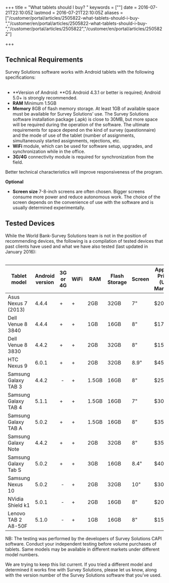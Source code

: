 ﻿+++
title = "What tablets should I buy? "
keywords = [""]
date = 2016-07-21T22:10:05Z
lastmod = 2016-07-21T22:10:05Z
aliases = ["/customer/portal/articles/2505822-what-tablets-should-i-buy-","/customer/en/portal/articles/2505822-what-tablets-should-i-buy-","/customer/portal/articles/2505822","/customer/en/portal/articles/2505822"]

+++

Technical Requirements
----------------------

Survey Solutions software works with Android tablets with the following
specifications:   
 
- **Version of Android: **OS Android 4.3.1 or better is required;
    Android 5.0+ is strongly recommended.
- **RAM** Minimum 1.5GB
- **Memory** 8GB of flash memory storage. At least 1GB of available
    space must be available for Survey Solutions’ use. The Survey
    Solutions software installation package (.apk) is close to 30MB, but
    more space will be required during the operation of the software.
    The ultimate requirements for space depend on the kind of survey
    (questionnaire) and the mode of use of the tablet (number of
    assignments, simultaneously started assignments, rejections, etc.
- **WiFi** module, which can be used for software setup, upgrades, and
    synchronization while in the office.
- **3G/4G** connectivity module is required for synchronization from
    the field.

  
  
Better technical characteristics will improve responsiveness of the
program.  
  
  
**Optional**

-   **Screen size** 7-8-inch screens are often chosen. Bigger screens
    consume more power and reduce autonomous work. The choice of the
    screen depends on the convenience of use with the software and is
    usually determined experimentally.

  Tested Devices
---------------

  
While the World Bank-Survey Solutions team is not in the position of
recommending devices, the following is a compilation of tested devices
that past clients have used and what we have also tested (last updated
in January 2016):  
 

<table>
<thead>
<tr class="header">
<th>Tablet model</th>
<th>Android version</th>
<th>3G or 4G</th>
<th>WiFi</th>
<th>RAM</th>
<th>Flash Storage</th>
<th>Screen</th>
<th>Approx Price<br />
(US Market)</th>
</tr>
</thead>
<tbody>
<tr class="odd">
<td>Asus Nexus 7 (2013)</td>
<td>4.4.4</td>
<td>+</td>
<td>+</td>
<td>2GB</td>
<td>32GB</td>
<td>7&quot;</td>
<td>$200</td>
</tr>
<tr class="even">
<td>Dell Venue 8 3840</td>
<td>4.4.4</td>
<td>+</td>
<td>+</td>
<td>1GB</td>
<td>16GB</td>
<td>8&quot;</td>
<td>$170</td>
</tr>
<tr class="odd">
<td>Dell Venue 8 3830</td>
<td>4.4.2</td>
<td>+</td>
<td>+</td>
<td>2GB</td>
<td>32GB</td>
<td>8&quot;</td>
<td>$150</td>
</tr>
<tr class="even">
<td>HTC Nexus 9</td>
<td>6.0.1</td>
<td>+</td>
<td>+</td>
<td>2GB</td>
<td>32GB</td>
<td>8.9&quot;</td>
<td>$450</td>
</tr>
<tr class="odd">
<td>Samsung Galaxy TAB 3</td>
<td>4.4.2</td>
<td> -</td>
<td>+</td>
<td>1.5GB</td>
<td>16GB</td>
<td>8&quot;</td>
<td>$250</td>
</tr>
<tr class="even">
<td>Samsung Galaxy TAB 4</td>
<td>5.1.1</td>
<td>+</td>
<td>+</td>
<td>1.5GB</td>
<td>16GB</td>
<td>7&quot;</td>
<td>$300</td>
</tr>
<tr class="odd">
<td>Samsung Galaxy TAB A</td>
<td>5.0.2</td>
<td>+</td>
<td>+</td>
<td>1.5GB</td>
<td>16GB</td>
<td>8&quot;</td>
<td>$350</td>
</tr>
<tr class="even">
<td>Samsung Galaxy Note</td>
<td>4.4.2</td>
<td>+</td>
<td>+</td>
<td>2GB</td>
<td>32GB</td>
<td>8&quot;</td>
<td>$350</td>
</tr>
<tr class="odd">
<td>Samsung Galaxy Tab S</td>
<td>5.0.2</td>
<td>+</td>
<td>+</td>
<td>3GB</td>
<td>16GB</td>
<td>8.4&quot;</td>
<td>$400</td>
</tr>
<tr class="even">
<td>Samsung Nexus 10</td>
<td>5.0.2</td>
<td> -</td>
<td>+</td>
<td>2GB</td>
<td>32GB</td>
<td>10&quot;</td>
<td>$300</td>
</tr>
<tr class="odd">
<td>NVidia Shield k1</td>
<td>5.0.1</td>
<td> -</td>
<td>+</td>
<td>2GB</td>
<td>16GB</td>
<td>8&quot;</td>
<td>$200</td>
</tr>
<tr class="even">
<td>Lenovo TAB 2 A8-50F</td>
<td>5.1.0</td>
<td> -</td>
<td>+</td>
<td>1GB</td>
<td>16GB</td>
<td>8&quot;</td>
<td>$150</td>
</tr>
</tbody>
</table>

  
NB: The testing was performed by the developers of Survey Solutions CAPI
software. Conduct your independent testing before volume purchases of
tablets. Same models may be available in different markets under
different model numbers.  
  
  
We are trying to keep this list current. If you tried a different model
and determined it works fine with Survey Solutions, please let us know,
along with the version number of the Survey Solutions software that
you’ve used.
